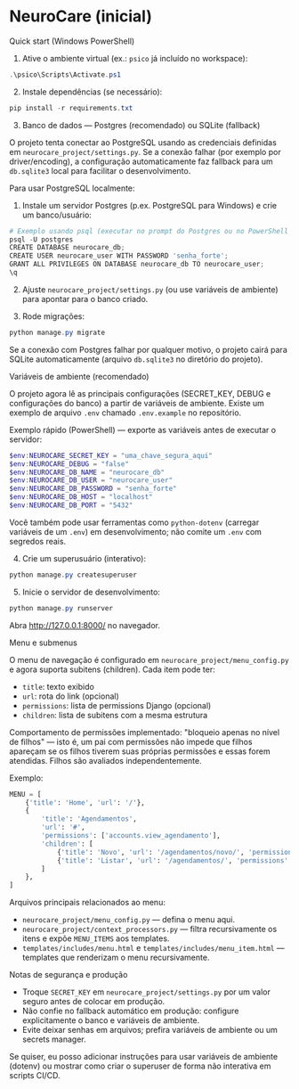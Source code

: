 # NeuroCare (inicial)

Quick start (Windows PowerShell)

1. Ative o ambiente virtual (ex.: `psico` já incluído no workspace):

```powershell
.\psico\Scripts\Activate.ps1
```

2. Instale dependências (se necessário):

```powershell
pip install -r requirements.txt
```

3. Banco de dados — Postgres (recomendado) ou SQLite (fallback)

O projeto tenta conectar ao PostgreSQL usando as credenciais definidas em `neurocare_project/settings.py`.
Se a conexão falhar (por exemplo por driver/encoding), a configuração automaticamente faz fallback para um `db.sqlite3` local para facilitar o desenvolvimento.

Para usar PostgreSQL localmente:

1. Instale um servidor Postgres (p.ex. PostgreSQL para Windows) e crie um banco/usuário:

```powershell
# Exemplo usando psql (executar no prompt do Postgres ou no PowerShell se psql estiver no PATH)
psql -U postgres
CREATE DATABASE neurocare_db;
CREATE USER neurocare_user WITH PASSWORD 'senha_forte';
GRANT ALL PRIVILEGES ON DATABASE neurocare_db TO neurocare_user;
\q
```

2. Ajuste `neurocare_project/settings.py` (ou use variáveis de ambiente) para apontar para o banco criado.

3. Rode migrações:

```powershell
python manage.py migrate
```

Se a conexão com Postgres falhar por qualquer motivo, o projeto cairá para SQLite automaticamente (arquivo `db.sqlite3` no diretório do projeto).

Variáveis de ambiente (recomendado)

O projeto agora lê as principais configurações (SECRET_KEY, DEBUG e configurações do banco) a partir de variáveis de ambiente. Existe um exemplo de arquivo `.env` chamado `.env.example` no repositório.

Exemplo rápido (PowerShell) — exporte as variáveis antes de executar o servidor:

```powershell
$env:NEUROCARE_SECRET_KEY = "uma_chave_segura_aqui"
$env:NEUROCARE_DEBUG = "false"
$env:NEUROCARE_DB_NAME = "neurocare_db"
$env:NEUROCARE_DB_USER = "neurocare_user"
$env:NEUROCARE_DB_PASSWORD = "senha_forte"
$env:NEUROCARE_DB_HOST = "localhost"
$env:NEUROCARE_DB_PORT = "5432"
```

Você também pode usar ferramentas como `python-dotenv` (carregar variáveis de um `.env`) em desenvolvimento; não comite um `.env` com segredos reais.

4. Crie um superusuário (interativo):

```powershell
python manage.py createsuperuser
```

5. Inicie o servidor de desenvolvimento:

```powershell
python manage.py runserver
```

Abra http://127.0.0.1:8000/ no navegador.

Menu e submenus

O menu de navegação é configurado em `neurocare_project/menu_config.py` e agora suporta subitens (children). Cada item pode ter:

- `title`: texto exibido
- `url`: rota do link (opcional)
- `permissions`: lista de permissions Django (opcional)
- `children`: lista de subitens com a mesma estrutura

Comportamento de permissões implementado: "bloqueio apenas no nível de filhos" — isto é, um pai com permissões não impede que filhos apareçam se os filhos tiverem suas próprias permissões e essas forem atendidas. Filhos são avaliados independentemente.

Exemplo:

```python
MENU = [
	{'title': 'Home', 'url': '/'},
	{
		'title': 'Agendamentos',
		'url': '#',
		'permissions': ['accounts.view_agendamento'],
		'children': [
			{'title': 'Novo', 'url': '/agendamentos/novo/', 'permissions': ['appointments.add']},
			{'title': 'Listar', 'url': '/agendamentos/', 'permissions': ['appointments.view']},
		]
	},
]
```

Arquivos principais relacionados ao menu:

- `neurocare_project/menu_config.py` — defina o menu aqui.
- `neurocare_project/context_processors.py` — filtra recursivamente os itens e expõe `MENU_ITEMS` aos templates.
- `templates/includes/menu.html` e `templates/includes/menu_item.html` — templates que renderizam o menu recursivamente.

Notas de segurança e produção

- Troque `SECRET_KEY` em `neurocare_project/settings.py` por um valor seguro antes de colocar em produção.
- Não confie no fallback automático em produção: configure explicitamente o banco e variáveis de ambiente.
- Evite deixar senhas em arquivos; prefira variáveis de ambiente ou um secrets manager.

Se quiser, eu posso adicionar instruções para usar variáveis de ambiente (dotenv) ou mostrar como criar o superuser de forma não interativa em scripts CI/CD.

